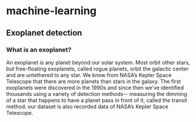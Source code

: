 # machine-learning
## Exoplanet detection
### What is an exoplanet?
An exoplanet is any planet beyond our solar system. Most orbit other stars, but free-floating exoplanets, called rogue planets, orbit the galactic center and are untethered to any star.
We know from NASA’s Kepler Space Telescope that there are more planets than stars in the galaxy.
The first exoplanets were discovered in the 1990s and since then we’ve identified thousands using a variety of detection methods-- measuring the dimming of a star that happens to have a planet pass in front of it, called the transit method.
our dataset is also recorded data of NASA’s Kepler Space Telescope.
